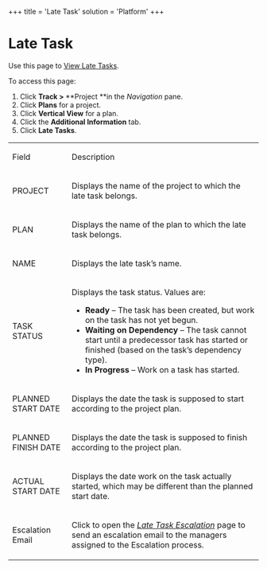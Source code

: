 +++
title = 'Late Task'
solution = 'Platform'
+++

# Late Task

<div class="use">

Use this page to [View Late Tasks](../Use_Cases/View_Late_Tasks.htm).

</div>

To access this page:

1.  Click <span style="font-weight: bold;">Track \>
    </span>**Project **in the *Navigation* pane.
2.  Click **Plans** for a project.
3.  Click **Vertical View** for a plan.
4.  Click the **Additional Information** tab.
5.  Click **Late Tasks**.

<table>
<tbody>
<tr class="odd">
<td><p>Field</p></td>
<td><p>Description</p></td>
</tr>
<tr class="even">
<td><p>PROJECT</p></td>
<td><p>Displays the name of the project to which the late task belongs.</p></td>
</tr>
<tr class="odd">
<td><p>PLAN</p></td>
<td><p>Displays the name of the plan to which the late task belongs.</p></td>
</tr>
<tr class="even">
<td><p>NAME</p></td>
<td><p>Displays the late task’s name.</p></td>
</tr>
<tr class="odd">
<td><p>TASK STATUS</p></td>
<td><p>Displays the task status. Values are:</p>
<ul>
<li><strong>Ready</strong> – The task has been created, but work on the task has not yet begun.</li>
<li><strong>Waiting on Dependency</strong> – The task cannot start until a predecessor task has started or finished (based on the task’s dependency type).</li>
<li><strong>In Progress</strong> – Work on a task has started.</li>
</ul></td>
</tr>
<tr class="even">
<td><p>PLANNED START DATE</p></td>
<td><p>Displays the date the task is supposed to start according to the project plan.</p></td>
</tr>
<tr class="odd">
<td><p>PLANNED FINISH DATE</p></td>
<td><p>Displays the date the task is supposed to finish according to the project plan.</p></td>
</tr>
<tr class="even">
<td><p>ACTUAL START DATE</p></td>
<td><p>Displays the date work on the task actually started, which may be different than the planned start date.</p></td>
</tr>
<tr class="odd">
<td><p>Escalation Email</p></td>
<td><p>Click to open the <em><a href="Late_Task_Escalation.htm"><em>Late Task Escalation</em></a></em> page to send an escalation email to the managers assigned to the Escalation process.</p></td>
</tr>
</tbody>
</table>
